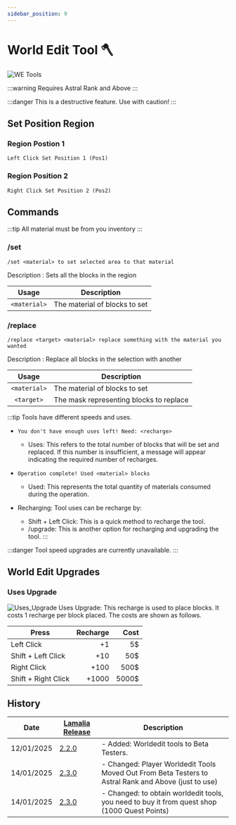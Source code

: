 ```yaml
---
sidebar_position: 9
---
```

# World Edit Tool 🪓

![WE Tools](\img\doc\features\we_tools\WE_Tool.gif)

:::warning
Requires Astral Rank and Above
:::

:::danger
This is a destructive feature. Use with caution!
:::

## Set Position Region

### Region Postion 1

```
Left Click Set Position 1 (Pos1)
```

### Region Position 2

```
Right Click Set Position 2 (Pos2)
```

## Commands

:::tip
All material must be from you inventory
:::

### /set

```
/set <material> to set selected area to that material
```

Description : Sets all the blocks in the region

|    Usage     | Description                   |
| :----------: | ----------------------------- |
| `<material>` | The material of blocks to set |

### /replace

```
/replace <target> <material> replace something with the material you wanted
```

Description : Replace all blocks in the selection with another

|    Usage     | Description                             |
| :----------: | --------------------------------------- |
| `<material>` | The material of blocks to set           |
|  `<target>`  | The mask representing blocks to replace |

:::tip
Tools have different speeds and uses.

- `You don't have enough uses left! Need: <recharge>`
  - Uses: This refers to the total number of blocks that will be set and replaced. If this number is insufficient, a message will appear indicating the required number of recharges.
- `Operation complete! Used <material> blocks`
  - Used: This represents the total quantity of materials consumed during the operation.
- Recharging: Tool uses can be recharge by:

  - Shift + Left Click: This is a quick method to recharge the tool.
  - /upgrade: This is another option for recharging and upgrading the tool.
    :::

:::danger
Tool speed upgrades are currently unavailable.
:::

## World Edit Upgrades

<!-- ### Speed Upgrade

![Speed_Upgrade](/img/doc/features/we_tools/Speed_Upgrade.png)
Speed Upgrade: This upgrade enhances the speed capabilities of the tool. This will allow players to construct things at an increased speed, as follows:

| Level | `<material>`/s |     Cost |
| :---- | -------------: | -------: |
| I     |            `5` |  default | -->

### Uses Upgrade

![Uses_Upgrade](/img/doc/features/we_tools/Uses_Upgrade.png)
Uses Upgrade: This recharge is used to place blocks. It costs 1 recharge per block placed. The costs are shown as follows.

| Press               | Recharge |  Cost |
| ------------------- | -------: | ----: |
| Left Click          |       +1 |    5$ |
| Shift + Left Click  |      +10 |   50$ |
| Right Click         |     +100 |  500$ |
| Shift + Right Click |    +1000 | 5000$ |

## History

| Date | [Lamalia Release](/patchNotes) | Description |
|-------------|-----------|-------------|
| 12/01/2025 | [2.2.0](/patchNotes#patch-220) | - Added: Worldedit tools to Beta Testers. |
| 14/01/2025 | [2.3.0](/patchNotes#patch-230) | - Changed: Player Worldedit Tools Moved Out From Beta Testers to Astral Rank and Above (just to use) |
| 14/01/2025 | [2.3.0](/patchNotes#patch-230) | - Changed: to obtain worldedit tools, you need to buy it from quest shop (1000 Quest Points) |